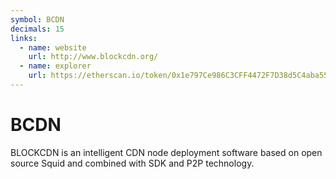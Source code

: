 ```yaml
---
symbol: BCDN
decimals: 15
links:
  - name: website
    url: http://www.blockcdn.org/
  - name: explorer
    url: https://etherscan.io/token/0x1e797Ce986C3CFF4472F7D38d5C4aba55DfEFE40
---
```


# BCDN

BLOCKCDN is an intelligent CDN node deployment software based on open source Squid and combined with SDK and P2P technology.
